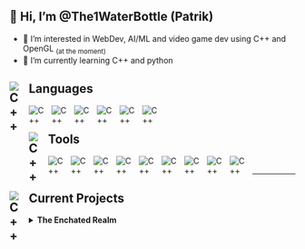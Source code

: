 ## 👋 Hi, I’m @The1WaterBottle (Patrik)
- 👀 I’m interested in WebDev, AI/ML and video game dev using C++ and OpenGL <sub> (at the moment) </sub>
- 🌱 I’m currently learning C++ and python

<h2> Languages <img align="left" alt="C++" width="24px" style="padding-right:10px;" src="https://img.icons8.com/?size=512&id=h8cNOTMqbgfd&format=png"/> </h2> 


<img align="left" alt="C++" width="30px" style="padding-right:10px;" src="https://cdn.jsdelivr.net/gh/devicons/devicon/icons/cplusplus/cplusplus-original.svg"/>
<img align="left" alt="C++" width="30px" style="padding-right:10px;" src="https://cdn.jsdelivr.net/gh/devicons/devicon/icons/python/python-original.svg"/>
<img align="left" alt="C++" width="30px" style="padding-right:10px;" src="https://cdn.jsdelivr.net/gh/devicons/devicon/icons/javascript/javascript-original.svg"/>
<img align="left" alt="C++" width="30px" style="padding-right:10px;" src="https://cdn.jsdelivr.net/gh/devicons/devicon/icons/html5/html5-original.svg"/>
<img align="left" alt="C++" width="30px" style="padding-right:10px;" src="https://cdn.jsdelivr.net/gh/devicons/devicon/icons/css3/css3-original.svg"/>
<img align="left" alt="C++" width="30px" style="padding-right:10px;" src="https://cdn.jsdelivr.net/gh/devicons/devicon/icons/php/php-original.svg"/>
<br>

<h2> Tools <img align="left" alt="C++" width="24px" style="padding-right:10px;" src="https://img.icons8.com/?size=512&id=TcqTgo0rUuw3&format=png"/> </h2> 
<img align="left" alt="C++" width="30px" style="padding-right:10px;" src="https://cdn.jsdelivr.net/gh/devicons/devicon/icons/pytorch/pytorch-original.svg"/>
<img align="left" alt="C++" width="30px" style="padding-right:10px;" src="https://cdn.jsdelivr.net/gh/devicons/devicon/icons/anaconda/anaconda-original.svg"/>
<img align="left" alt="C++" width="30px" style="padding-right:10px;" src="https://cdn.jsdelivr.net/gh/devicons/devicon/icons/cmake/cmake-original.svg"/>
<img align="left" alt="C++" width="30px" style="padding-right:10px;" src="https://cdn.jsdelivr.net/gh/devicons/devicon/icons/vscode/vscode-original.svg"/>
<img align="left" alt="C++" width="30px" style="padding-right:10px;" src="https://cdn.jsdelivr.net/gh/devicons/devicon/icons/mysql/mysql-original.svg"/>
<img align="left" alt="C++" width="30px" style="padding-right:10px;" src="https://cdn.jsdelivr.net/gh/devicons/devicon/icons/apache/apache-original.svg"/>
<img align="left" alt="C++" width="30px" style="padding-right:10px;" src="https://cdn.jsdelivr.net/gh/devicons/devicon/icons/bootstrap/bootstrap-original.svg"/>
<img align="left" alt="C++" width="30px" style="padding-right:10px;" src="https://cdn.jsdelivr.net/gh/devicons/devicon/icons/git/git-original.svg"/>
<img align="left" alt="C++" width="30px" style="padding-right:10px;" src="https://visualpharm.com/assets/720/Github-595b40b65ba036ed117d442f.svg"/>
<br>

<hr>

<h2> Current Projects <img align="left" alt="C++" width="24px" style="padding-right:10px;" src="https://img.icons8.com/?size=512&id=7w9vOwIpS6yE&format=png"/> </h2>

<details>
   <summary><strong>The Enchated Realm</strong></summary>
   This is my main project a game called 'The Enchanted Realm' <br> This game was made using C++ and the raylib library (https://www.raylib.com/) <br>
   <hr>
   <h3> Features </h3>
   1-2 player (splitscreen/online) <br>
   <hr>
   <h3> Info </h3>
   <h4>System requirements : </h4>
   <ul>
      <li> <strong> CPU :</strong> Dual core @ 1.44 Gigahertz</li>
      <li> <strong> GPU :</strong> OpenGL support (integrated grahics might not work)</li>
      <li> <strong>RAM :</strong> total 2GB system memory</li>
      <li> <strong>Storage :</strong> 32GB toal system storage</li>
   </ul>
   game versiov : 0.0.1-230720-alpha <br> 
   raylib version : 4.0 <br>
   <hr>
   <h3> Images (subject to change) </h3>
   <img align="left" alt="The Enchated Realm" title="The Enchated Realm - cover photo" width="120px" style="padding-right:10px;" src="img/cover.png"/>
   <br>
   <hr>
   <h3> <img align="left" alt="C++" width="26px" style="padding-right:10px;" src="https://cdn-icons-png.flaticon.com/512/10098/10098837.png"/> Important </h3>
   The game is under constant development but do to my studies I don't always have time to progress. It will take me a lot of time to finish this project.
   <br> Thank you for understanding!
</details>

<!---
The1WaterBottle/The1WaterBottle is a ✨ special ✨ repository because its `README.md` (this file) appears on your GitHub profile.
You can click the Preview link to take a look at your changes.
--->
